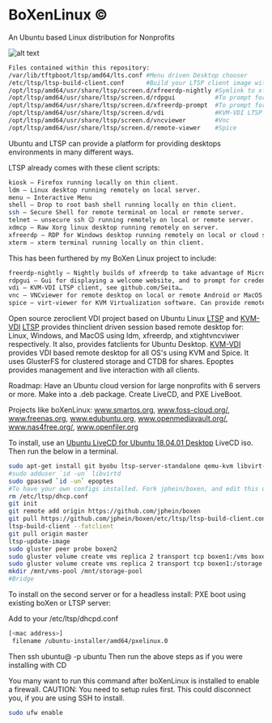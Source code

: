 # BoXenLinux &copy;
An Ubuntu based Linux distribution for Nonprofits

![alt text](https://jphein.com/wp-content/uploads/2018/11/Screenshot-from-2018-11-11-23-58-02.png)

```sh
Files contained within this repository:
/var/lib/tftpboot/ltsp/amd64/lts.conf #Menu driven Desktop chooser
/etc/ltsp/ltsp-build-client.conf      #Build your LTSP client image with the greek schools repo, xfreerdp-nightly, and epoptes.
/opt/ltsp/amd64/usr/share/ltsp/screen.d/xfreerdp-nightly #Symlink to xfreerdp if you want to run nightlies.
/opt/ltsp/amd64/usr/share/ltsp/screen.d/rdpgui           #To prompt for creds needs xfreerdp-prompt as well. 
/opt/ltsp/amd64/usr/share/ltsp/screen.d/xfreerdp-prompt  #To prompt for cred using xfreerdp-nightly.
/opt/ltsp/amd64/usr/share/ltsp/screen.d/vdi              #KVM-VDI LTSP client, see https://github.com/Seitanas/kvm-vdi/
/opt/ltsp/amd64/usr/share/ltsp/screen.d/vncviewer        #Vnc
/opt/ltsp/amd64/usr/share/ltsp/screen.d/remote-viewer    #Spice
```
Ubuntu and LTSP can provide a platform for providing desktops environments in many different ways.

LTSP already comes with these client scripts:
```sh
kiosk – Firefox running locally on thin client.
ldm – Linux desktop running remotely on local server.
menu – Interactive Menu
shell – Drop to root bash shell running locally on thin client.
ssh – Secure Shell for remote terminal on local or remote server.
telnet – unsecure ssh 😉 running remotely on local or remote server.
xdmcp – Raw Xorg linux desktop running remotely on server.
xfreerdp – RDP for Windows desktop running remotely on local or cloud server.
xterm – xterm terminal running locally on thin client.
```
This has been furthered by my BoXen Linux project to include:
```sh
freerdp-nightly – Nightly builds of xfreerdp to take advantage of Microphone redirection and the latest graphics codecs.
rdpgui – Gui for displaying a welcome website, and to prompt for credentials when using xfreerdp-nightly.
vdi – KVM-VDI LTSP client, see github.com/Seita…
vnc – VNCviewer for remote desktop on local or remote Android or MacOS computers.
spice – virt-viewer for KVM Virtualization software. Can provide remote access to local or remote desktops of ANY kind you can virtualize.
```
Open source zeroclient VDI project based on Ubuntu Linux [LTSP] and [KVM-VDI]
[LTSP] provides thinclient driven session based remote desktop for:
Linux, Windows, and MacOS using ldm, xfreerdp, and xtightvncviwer respectively.
It also, provides fatclients for Ubuntu Desktop.
[KVM-VDI] provides VDI based remote desktop for all OS's using KVM and Spice.
It uses GlusterFS for clustered storage and CTDB for shares.
Epoptes provides management and live interaction with all clients.

Roadmap: Have an Ubuntu cloud version for large nonprofits with 6 servers or more. Make into a .deb package. Create LiveCD, and PXE LiveBoot.

Projects like boXenLinux: www.smartos.org, www.foss-cloud.org/, www.freenas.org, www.edubuntu.org, www.openmediavault.org/, www.nas4free.org/, www.openfiler.org

To install, use an [Ubuntu LiveCD for Ubuntu 18.04.01 Desktop][Ubuntu] LiveCD iso. 
Then run the below in a terminal.

```sh
sudo apt-get install git byobu ltsp-server-standalone qemu-kvm libvirt-bin ubuntu-vm-builder bridge-utils virt-manager epoptes glusterfs-server ctdb#To install packages.
#sudo adduser `id -un` libvirtd
sudo gpasswd `id -un` epoptes
#To have your own configs installed. Fork jphein/boxen, and edit this url to your own repository.
rm /etc/ltsp/dhcp.conf
git init
git remote add origin https://github.com/jphein/boxen
git pull https://github.com/jphein/boxen/etc/ltsp/ltsp-build-client.conf
ltsp-build-client --fatclient
git pull origin master
ltsp-update-image
sudo gluster peer probe boxen2
sudo gluster volume create vms replica 2 transport tcp boxen1:/vms boxen2:/vms force
sudo gluster volume create vms replica 2 transport tcp boxen1:/storage boxen2:/storage force
mkdir /mnt/vms-pool /mnt/storage-pool
#Bridge

```

To install on the second server or for a headless install: 
PXE boot using existing boXen or LTSP server: 

Add to your /etc/ltsp/dhcpd.conf
```sh
[<mac address>]
 filename /ubuntu-installer/amd64/pxelinux.0
```
Then
ssh ubuntu@<ip from dhcp syslog> -p ubuntu 
Then run the above steps as if you were installing with CD

You many want to run this command after boXenLinux is installed to enable a firewall.
CAUTION: You need to setup rules first. This could disconnect you, if you are using SSH to install.
```sh
sudo ufw enable
```
[//]: # (These are reference links used in the body of this note and get stripped out when the markdown processor does its job. There is no need to format nicely because it shouldn't be seen. Thanks SO - http://stackoverflow.com/questions/4823468/store-comments-in-markdown-syntax)

[git]: <https://github.com>
[KVM-VDI]: <https://github.com/Seitanas/kvm-vdi>  
[LTSP]: <https://github.com/gentoo-mirror/ltsp>
[jp]: <https://github.com/jphein>
[boxen]: <https://github.com/jphein/boxen>
[Ubuntu]: <http://www.ubuntu.com/download/server>
[dill]: <https://github.com/joemccann/dillinger>
   [git-repo-url]: <https://github.com/joemccann/dillinger.git>
   [john gruber]: <http://daringfireball.net>
   [@thomasfuchs]: <http://twitter.com/thomasfuchs>
   [df1]: <http://daringfireball.net/projects/markdown/>
   [markdown-it]: <https://github.com/markdown-it/markdown-it>
   [Ace Editor]: <http://ace.ajax.org>
   [node.js]: <http://nodejs.org>
   [Twitter Bootstrap]: <http://twitter.github.com/bootstrap/>
   [keymaster.js]: <https://github.com/madrobby/keymaster>
   [jQuery]: <http://jquery.com>
   [@tjholowaychuk]: <http://twitter.com/tjholowaychuk>
   [express]: <http://expressjs.com>
   [AngularJS]: <http://angularjs.org>
   [Gulp]: <http://gulpjs.com>

   [PlDb]: <https://github.com/joemccann/dillinger/tree/master/plugins/dropbox/README.md>
   [PlGh]:  <https://github.com/joemccann/dillinger/tree/master/plugins/github/README.md>
   [PlGd]: <https://github.com/joemccann/dillinger/tree/master/plugins/googledrive/README.md>
   [PlOd]: <https://github.com/joemccann/dillinger/tree/master/plugins/onedrive/README.md>

